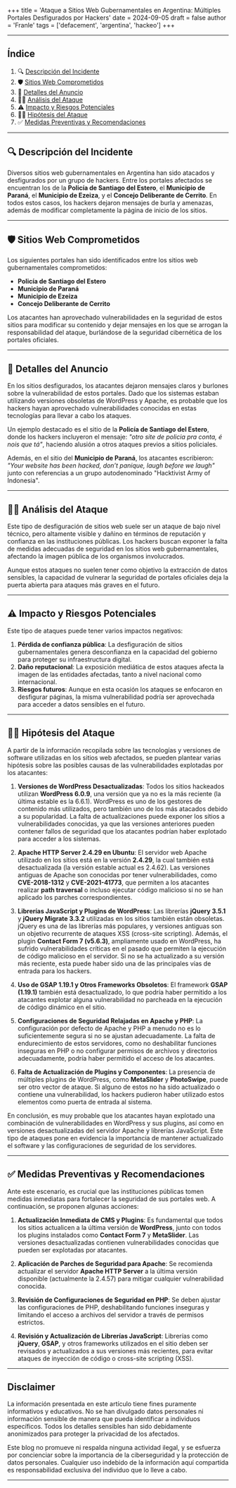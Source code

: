 +++
title = 'Ataque a Sitios Web Gubernamentales en Argentina: Múltiples Portales Desfigurados por Hackers'
date = 2024-09-05
draft = false
author = 'Franle'
tags = ['defacement', 'argentina', 'hackeo']
+++

---

## Índice
1. 🔍 [Descripción del Incidente](#-descripci%C3%B3n-del-incidente)
2. 🛡️ [Sitios Web Comprometidos](#sitios-web-comprometidos)
3. 🛑 [Detalles del Anuncio](#detalles-del-anuncio)
4. 🕵️‍♂️ [Análisis del Ataque](#análisis-del-ataque)
5. ⚠️ [Impacto y Riesgos Potenciales](#impacto-y-riesgos-potenciales)
6. 🕵️‍♂️ [Hipótesis del Ataque](#hipótesis-del-ataque)
7. ✅ [Medidas Preventivas y Recomendaciones](#medidas-preventivas-y-recomendaciones)

---

## 🔍 Descripción del Incidente

Diversos sitios web gubernamentales en Argentina han sido atacados y desfigurados por un grupo de hackers. Entre los portales afectados se encuentran los de la **Policía de Santiago del Estero**, el **Municipio de Paraná**, el **Municipio de Ezeiza**, y el **Concejo Deliberante de Cerrito**. En todos estos casos, los hackers dejaron mensajes de burla y amenazas, además de modificar completamente la página de inicio de los sitios.

---

## 🛡️ Sitios Web Comprometidos

Los siguientes portales han sido identificados entre los sitios web gubernamentales comprometidos:

- **Policía de Santiago del Estero**
- **Municipio de Paraná**
- **Municipio de Ezeiza**
- **Concejo Deliberante de Cerrito**

Los atacantes han aprovechado vulnerabilidades en la seguridad de estos sitios para modificar su contenido y dejar mensajes en los que se arrogan la responsabilidad del ataque, burlándose de la seguridad cibernética de los portales oficiales.

---

## 🛑 Detalles del Anuncio

En los sitios desfigurados, los atacantes dejaron mensajes claros y burlones sobre la vulnerabilidad de estos portales. Dado que los sistemas estaban utilizando versiones obsoletas de WordPress y Apache, es probable que los hackers hayan aprovechado vulnerabilidades conocidas en estas tecnologías para llevar a cabo los ataques.

Un ejemplo destacado es el sitio de la **Policía de Santiago del Estero**, donde los hackers incluyeron el mensaje: _"otro site de policia pra conta, é nois que tá"_, haciendo alusión a otros ataques previos a sitios policiales.

Además, en el sitio del **Municipio de Paraná**, los atacantes escribieron: _"Your website has been hacked, don’t panique, laugh before we laugh"_ junto con referencias a un grupo autodenominado "Hacktivist Army of Indonesia".

---

## 🕵️‍♂️ Análisis del Ataque

Este tipo de desfiguración de sitios web suele ser un ataque de bajo nivel técnico, pero altamente visible y dañino en términos de reputación y confianza en las instituciones públicas. Los hackers buscan exponer la falta de medidas adecuadas de seguridad en los sitios web gubernamentales, afectando la imagen pública de los organismos involucrados.

Aunque estos ataques no suelen tener como objetivo la extracción de datos sensibles, la capacidad de vulnerar la seguridad de portales oficiales deja la puerta abierta para ataques más graves en el futuro.

---

## ⚠️ Impacto y Riesgos Potenciales

Este tipo de ataques puede tener varios impactos negativos:

1. **Pérdida de confianza pública**: La desfiguración de sitios gubernamentales genera desconfianza en la capacidad del gobierno para proteger su infraestructura digital.
2. **Daño reputacional**: La exposición mediática de estos ataques afecta la imagen de las entidades afectadas, tanto a nivel nacional como internacional.
3. **Riesgos futuros**: Aunque en esta ocasión los ataques se enfocaron en desfigurar páginas, la misma vulnerabilidad podría ser aprovechada para acceder a datos sensibles en el futuro.

---

## 🕵️‍♂️ Hipótesis del Ataque

A partir de la información recopilada sobre las tecnologías y versiones de software utilizadas en los sitios web afectados, se pueden plantear varias hipótesis sobre las posibles causas de las vulnerabilidades explotadas por los atacantes:

1. **Versiones de WordPress Desactualizadas**: Todos los sitios hackeados utilizan **WordPress 6.0.9**, una versión que ya no es la más reciente (la última estable es la 6.6.1). WordPress es uno de los gestores de contenido más utilizados, pero también uno de los más atacados debido a su popularidad. La falta de actualizaciones puede exponer los sitios a vulnerabilidades conocidas, ya que las versiones anteriores pueden contener fallos de seguridad que los atacantes podrían haber explotado para acceder a los sistemas.

2. **Apache HTTP Server 2.4.29 en Ubuntu**: El servidor web Apache utilizado en los sitios está en la versión **2.4.29**, la cual también está desactualizada (la versión estable actual es 2.4.62). Las versiones antiguas de Apache son conocidas por tener vulnerabilidades, como **CVE-2018-1312** y **CVE-2021-41773**, que permiten a los atacantes realizar **path traversal** o incluso ejecutar código malicioso si no se han aplicado los parches correspondientes.

3. **Librerías JavaScript y Plugins de WordPress**: Las librerías **jQuery 3.5.1** y **jQuery Migrate 3.3.2** utilizadas en los sitios también están obsoletas. jQuery es una de las librerías más populares, y versiones antiguas son un objetivo recurrente de ataques XSS (cross-site scripting). Además, el plugin **Contact Form 7 (v5.6.3)**, ampliamente usado en WordPress, ha sufrido vulnerabilidades críticas en el pasado que permiten la ejecución de código malicioso en el servidor. Si no se ha actualizado a su versión más reciente, esta puede haber sido una de las principales vías de entrada para los hackers.

4. **Uso de GSAP 1.19.1 y Otros Frameworks Obsoletos**: El framework **GSAP (1.19.1)** también está desactualizado, lo que podría haber permitido a los atacantes explotar alguna vulnerabilidad no parcheada en la ejecución de código dinámico en el sitio.

5. **Configuraciones de Seguridad Relajadas en Apache y PHP**: La configuración por defecto de Apache y PHP a menudo no es lo suficientemente segura si no se ajustan adecuadamente. La falta de endurecimiento de estos servidores, como no deshabilitar funciones inseguras en PHP o no configurar permisos de archivos y directorios adecuadamente, podría haber permitido el acceso de los atacantes.

6. **Falta de Actualización de Plugins y Componentes**: La presencia de múltiples plugins de WordPress, como **MetaSlider** y **PhotoSwipe**, puede ser otro vector de ataque. Si alguno de estos no ha sido actualizado o contiene una vulnerabilidad, los hackers pudieron haber utilizado estos elementos como puerta de entrada al sistema.

En conclusión, es muy probable que los atacantes hayan explotado una combinación de vulnerabilidades en WordPress y sus plugins, así como en versiones desactualizadas del servidor Apache y librerías JavaScript. Este tipo de ataques pone en evidencia la importancia de mantener actualizado el software y las configuraciones de seguridad de los servidores.

---

## ✅ Medidas Preventivas y Recomendaciones

Ante este escenario, es crucial que las instituciones públicas tomen medidas inmediatas para fortalecer la seguridad de sus portales web. A continuación, se proponen algunas acciones:

1. **Actualización Inmediata de CMS y Plugins**: Es fundamental que todos los sitios actualicen a la última versión de **WordPress**, junto con todos los plugins instalados como **Contact Form 7** y **MetaSlider**. Las versiones desactualizadas contienen vulnerabilidades conocidas que pueden ser explotadas por atacantes.

2. **Aplicación de Parches de Seguridad para Apache**: Se recomienda actualizar el servidor **Apache HTTP Server** a la última versión disponible (actualmente la 2.4.57) para mitigar cualquier vulnerabilidad conocida.

3. **Revisión de Configuraciones de Seguridad en PHP**: Se deben ajustar las configuraciones de PHP, deshabilitando funciones inseguras y limitando el acceso a archivos del servidor a través de permisos estrictos.

4. **Revisión y Actualización de Librerías JavaScript**: Librerías como **jQuery**, **GSAP**, y otros frameworks utilizados en el sitio deben ser revisados y actualizados a sus versiones más recientes, para evitar ataques de inyección de código o cross-site scripting (XSS).

---

## Disclaimer

La información presentada en este artículo tiene fines puramente informativos y educativos. No se han divulgado datos personales ni información sensible de manera que pueda identificar a individuos específicos. Todos los detalles sensibles han sido debidamente anonimizados para proteger la privacidad de los afectados.

Este blog no promueve ni respalda ninguna actividad ilegal, y se esfuerza por concienciar sobre la importancia de la ciberseguridad y la protección de datos personales. Cualquier uso indebido de la información aquí compartida es responsabilidad exclusiva del individuo que lo lleve a cabo.

---
